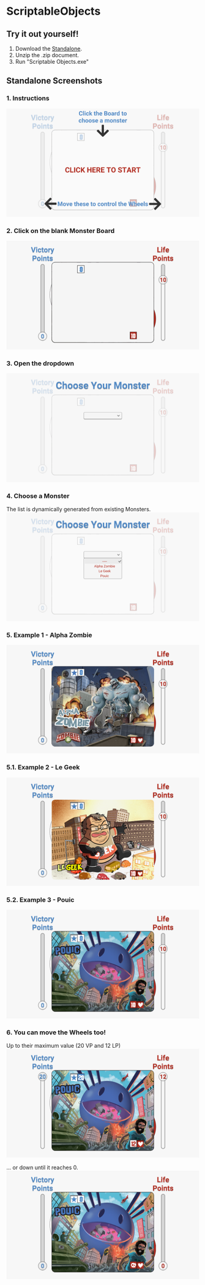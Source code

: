 # ScriptableObjects


## Try it out yourself!
1. Download the [Standalone](https://minhaskamal.github.io/DownGit/#/home?url=https://github.com/GameDevPyro/ScriptableObjects/tree/master/Standalone).
2. Unzip the .zip document.
3. Run "Scriptable Objects.exe"


## Standalone Screenshots
### 1. Instructions
![Instructions](Screenshots/1.png)

### 2. Click on the blank Monster Board
![Blank Monster Board](Screenshots/2.png)

### 3. Open the dropdown
![Clicking on the Board](Screenshots/3.png)

### 4. Choose a Monster
The list is dynamically generated from existing Monsters.
![Automatically generated list from existing Monsters](Screenshots/4.png)

### 5. Example 1 - Alpha Zombie
![Alpha Zombie](Screenshots/5.png)


### 5.1. Example 2 - Le Geek
![Le Geek](Screenshots/6.png)

### 5.2. Example 3 - Pouic
![Pouic](Screenshots/7.png)

### 6. You can move the Wheels too!
Up to their maximum value (20 VP and 12 LP)
![Moving Wheels 1/2](Screenshots/8.png)

... or down until it reaches 0.
![Moving Wheels 2/2](Screenshots/9.png)
